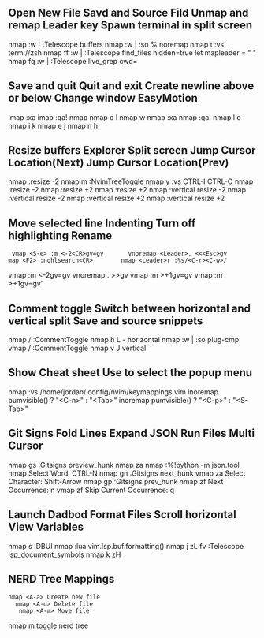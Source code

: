 ##			Open New File 					Savd and Source Fild 		Unmap and remap Leader key 			Spawn terminal in split screen

nmap <A-b> :w \| :Telescope buffers<CR> 	nmap <A-w> :w \| :so %<CR>	  noremap <Space> <Nop> 		   nmap <Leader>t :vs term://zsh<CR>
nmap <Leader>ff :w \| :Telescope find_files hidden=true<CR>  	          let mapleader = " "
nmap <Leader>fg :w \| :Telescope live_grep cwd=

## Save and quit 			Quit and exit			Create newline above or below 		    Change window					EasyMotion

imap <F1> <ESC>:xa<CR>  imap <F8> <ESC>:qa!<CR>		nmap <Leader><S-l> <S-o><ESC> 		nmap <Leader>o <C-w>l			  nmap <Leader>w
nmap <F1> :xa<CR> 		 nmap <F8> :qa!<CR>			 	nmap <Leader>l o<ESC> 			nmap <Leader>i <C-w>k
																						nmap <Leader>e <C-w>j
																						nmap <Leader>n <C-w>h

## 		Resize buffers   					Explorer 	           		Split screen	Jump Cursor Location(Next)	Jump Cursor Location(Prev)

nmap <C-Up> :resize -2<CR>  	nmap <Leader>m :NvimTreeToggle<CR>	nmap <Leader>y :vs<CR>		  CTRL-I				 	  CTRL-O
nmap <Leader><C-Up> :resize -2<CR>
nmap <C-Down> :resize +2<CR>
nmap <Leader><C-Down> :resize +2<CR>
nmap <C-Left> :vertical resize -2<CR>
nmap <Leader><C-Left> :vertical resize -2<CR>
nmap <C-Right> :vertical resize +2<CR>
nmap <Leader><C-Right> :vertical resize +2<CR>

## 			Move selected line					Indenting					 Turn off highlighting					Rename

	 vmap <S-e> :m <-2<CR>gv=gv		  vnoremap <Leader>, <<<Esc>gv			map <F2> :nohlsearch<CR>		nmap <Leader>r :%s/<C-r><C-w>/
vmap <Leader><S-e> :m <-2<CR>gv=gv	  vnoremap <Leader>. >><Esc>gv
	 vmap <S-n> :m >+1<CR>gv=gv
vmap <Leader><S-n> :m >+1<CR>gv=gv'

## 			Comment toggle						Switch between horizontal and vertical split				Save and source snippets

nmap <Leader>/ :CommentToggle<CR>					nmap <Leader>h <C-w>L - horizontal				 	  nmap <A-s> :w \| :so plug-cmp
vmap <Leader>/ :CommentToggle<CR>					  nmap <Leader>v <C-w>J	vertical

## 					Show Cheat sheet														Use <TAB> to select the popup menu

nmap <F3> :vs /home/jordan/.config/nvim/keymappings.vim<CR>					  inoremap <expr> <Tab> pumvisible() ? "\<C-n>" : "\<Tab>"
																			inoremap <expr> <S-Tab> pumvisible() ? "\<C-p>" : "\<S-Tab>"
																						
## 					Git Signs				    Fold Lines					Expand JSON			  		Run Files		Multi Cursor

nmap <Leader>gs :Gitsigns preview_hunk<CR>	  nmap <A-f> za		nmap <A-e> :%!python -m json.tool<CR> 	nmap <A-r>	Select Word: CTRL-N
nmap <Leader>gn :Gitsigns next_hunk<CR>		  vmap <A-f> za					  				 					Select Character: Shift-Arrow
nmap <Leader>gp :Gitsigns prev_hunk<CR>		  nmap <A-n> zf												 			Next Occurrence: n
											  vmap <A-n> zf											  			  Skip Current Occurrence: q
														   
## 		Launch Dadbod						Format Files 					Scroll horizontal					View Variables

nmap <Leader>s :DBUI<CR>	nmap <C-f> :lua vim.lsp.buf.formatting()<CR>	nmap <Leader>j zL	 <Leader>fv :Telescope lsp_document_symbols<CR>
													    					nmap <Leader>k zH

##		NERD Tree Mappings
	nmap <A-a> Create new file
	  nmap <A-d> Delete file
	   nmap <A-m> Move file
nmap <Leader>m toggle nerd tree
